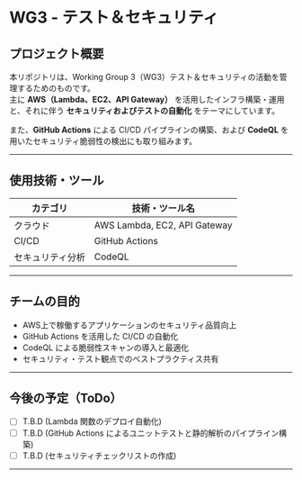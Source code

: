 # WG3 - テスト＆セキュリティ

## プロジェクト概要

本リポジトリは、Working Group 3（WG3）テスト＆セキュリティの活動を管理するためのものです。  
主に **AWS（Lambda、EC2、API Gateway）** を活用したインフラ構築・運用と、それに伴う **セキュリティおよびテストの自動化** をテーマにしています。

また、**GitHub Actions** による CI/CD パイプラインの構築、および **CodeQL** を用いたセキュリティ脆弱性の検出にも取り組みます。

---

## 使用技術・ツール

| カテゴリ | 技術・ツール名 |
|----------|----------------|
| クラウド | AWS Lambda, EC2, API Gateway |
| CI/CD   | GitHub Actions |
| セキュリティ分析 | CodeQL |

---

## チームの目的

- AWS上で稼働するアプリケーションのセキュリティ品質向上
- GitHub Actions を活用した CI/CD の自動化
- CodeQL による脆弱性スキャンの導入と最適化
- セキュリティ・テスト観点でのベストプラクティス共有

---

## 今後の予定（ToDo）

- [ ] T.B.D (Lambda 関数のデプロイ自動化)
- [ ] T.B.D (GitHub Actions によるユニットテストと静的解析のパイプライン構築)
- [ ] T.B.D (セキュリティチェックリストの作成)

---
